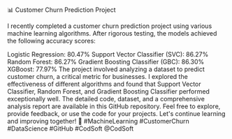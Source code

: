 📊 Customer Churn Prediction Project

I recently completed a customer churn prediction project using various machine learning algorithms. After rigorous testing, the models achieved the following accuracy scores:

Logistic Regression: 80.47% Support Vector Classifier (SVC): 86.27% Random Forest: 86.27% Gradient Boosting Classifier (GBC): 86.30% XGBoost: 77.97% The project involved analyzing a dataset to predict customer churn, a critical metric for businesses. I explored the effectiveness of different algorithms and found that Support Vector Classifier, Random Forest, and Gradient Boosting Classifier performed exceptionally well. The detailed code, dataset, and a comprehensive analysis report are available in this GitHub repository. Feel free to explore, provide feedback, or use the code for your projects. Let's continue learning and improving together! 🚀 #MachineLearning #CustomerChurn #DataScience #GitHub #CodSoft @CodSoft
